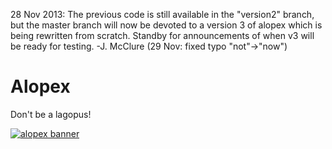 28 Nov 2013: The previous code is still available in the "version2" branch, but the master branch will now be devoted to a version 3 of alopex which is being rewritten from scratch.  Standby for announcements of when v3 will be ready for testing.
-J. McClure (29 Nov: fixed typo "not"->"now")

Alopex
======
Don't be a lagopus!

[![alopex banner](https://raw.github.com/TrilbyWhite/alopex/gh-pages/res/alopex.jpg)](http://trilbywhite.github.com/alopex)



